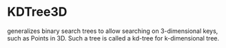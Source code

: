 # KDTree3D
generalizes binary search trees to allow searching on 3-dimensional keys, such as Points in 3D. Such a tree is called a kd-tree for k-dimensional tree.

